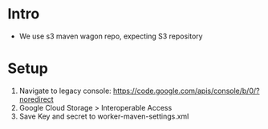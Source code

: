 
# Intro

- We use s3 maven wagon repo, expecting S3 repository


# Setup

1. Navigate to legacy console: https://code.google.com/apis/console/b/0/?noredirect
2. Google Cloud Storage > Interoperable Access
3. Save Key and secret to worker-maven-settings.xml
